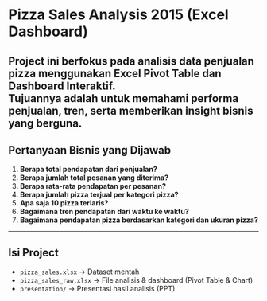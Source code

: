 # Pizza Sales Analysis 2015 (Excel Dashboard)

Project ini berfokus pada analisis data penjualan pizza menggunakan **Excel Pivot Table** dan **Dashboard Interaktif**.  
Tujuannya adalah untuk memahami performa penjualan, tren, serta memberikan insight bisnis yang berguna.
---

## Pertanyaan Bisnis yang Dijawab
1. **Berapa total pendapatan dari penjualan?**  
2. **Berapa jumlah total pesanan yang diterima?** 
3. **Berapa rata-rata pendapatan per pesanan?** 
4. **Berapa jumlah pizza terjual per kategori pizza?**
5. **Apa saja 10 pizza terlaris?**
6. **Bagaimana tren pendapatan dari waktu ke waktu?**
7. **Bagaimana pendapatan pizza berdasarkan kategori dan ukuran pizza?**
---
## Isi Project
- `pizza_sales.xlsx` → Dataset mentah  
- `pizza_sales_raw.xlsx` → File analisis & dashboard (Pivot Table & Chart)  
- `presentation/` → Presentasi hasil analisis (PPT)  
